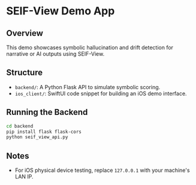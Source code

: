 
# SEIF-View Demo App

## Overview
This demo showcases symbolic hallucination and drift detection for narrative or AI outputs using SEIF-View.

## Structure
- `backend/`: A Python Flask API to simulate symbolic scoring.
- `ios_client/`: SwiftUI code snippet for building an iOS demo interface.

## Running the Backend
```bash
cd backend
pip install flask flask-cors
python seif_view_api.py
```

## Notes
- For iOS physical device testing, replace `127.0.0.1` with your machine's LAN IP.

